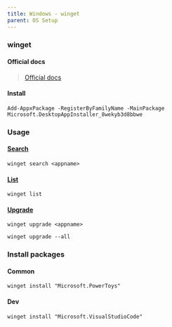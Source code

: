```yaml
---
title: Windows - winget
parent: OS Setup
---
```


### winget

#### Official docs

> [Official docs](https://learn.microsoft.com/en-us/windows/package-manager/winget/)

#### Install

```shell
Add-AppxPackage -RegisterByFamilyName -MainPackage Microsoft.DesktopAppInstaller_8wekyb3d8bbwe
```

### Usage

#### [Search](https://learn.microsoft.com/en-us/windows/package-manager/winget/search)

```shell
winget search <appname>
```

#### [List](https://learn.microsoft.com/en-us/windows/package-manager/winget/list)

```shell
winget list
```

#### [Upgrade](https://learn.microsoft.com/en-us/windows/package-manager/winget/upgrade)

```shell
winget upgrade <appname>
```

```shell
winget upgrade --all
```

### Install packages

#### Common

```shell
winget install "Microsoft.PowerToys"
```

#### Dev

```shell
winget install "Microsoft.VisualStudioCode"
```